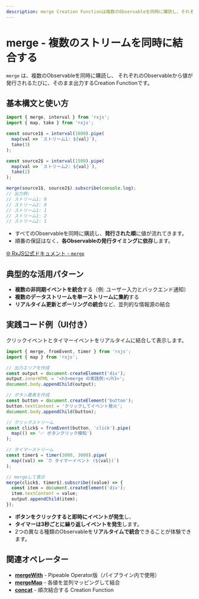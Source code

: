 ```yaml
---
description: merge Creation Functionは複数のObservableを同時に購読し、それぞれの値をリアルタイムに統合して出力するために使用されます。
---
```


# merge - 複数のストリームを同時に結合する

`merge` は、複数のObservableを同時に購読し、
それぞれのObservableから値が発行されるたびに、そのまま出力するCreation Functionです。

## 基本構文と使い方

```ts
import { merge, interval } from 'rxjs';
import { map, take } from 'rxjs';

const source1$ = interval(1000).pipe(
  map(val => `ストリーム1: ${val}`),
  take(3)
);

const source2$ = interval(1500).pipe(
  map(val => `ストリーム2: ${val}`),
  take(2)
);

merge(source1$, source2$).subscribe(console.log);
// 出力例:
// ストリーム1: 0
// ストリーム2: 0
// ストリーム1: 1
// ストリーム1: 2
// ストリーム2: 1
```

- すべてのObservableを同時に購読し、**発行された順**に値が流れてきます。
- 順番の保証はなく、**各Observableの発行タイミングに依存**します。


[🌐 RxJS公式ドキュメント - `merge`](https://rxjs.dev/api/index/function/merge)

## 典型的な活用パターン

- **複数の非同期イベントを統合**する（例: ユーザー入力とバックエンド通知）
- **複数のデータストリームを単一ストリームに集約**する
- **リアルタイム更新とポーリングの統合**など、並列的な情報源の結合

## 実践コード例（UI付き）

クリックイベントとタイマーイベントをリアルタイムに結合して表示します。

```ts
import { merge, fromEvent, timer } from 'rxjs';
import { map } from 'rxjs';

// 出力エリアを作成
const output = document.createElement('div');
output.innerHTML = '<h3>merge の実践例:</h3>';
document.body.appendChild(output);

// ボタン要素を作成
const button = document.createElement('button');
button.textContent = 'クリックしてイベント発火';
document.body.appendChild(button);

// クリックストリーム
const click$ = fromEvent(button, 'click').pipe(
  map(() => '✅ ボタンクリック検知')
);

// タイマーストリーム
const timer$ = timer(3000, 3000).pipe(
  map((val) => `⏰ タイマーイベント (${val})`)
);

// mergeして表示
merge(click$, timer$).subscribe((value) => {
  const item = document.createElement('div');
  item.textContent = value;
  output.appendChild(item);
});
```

- **ボタンをクリックすると即時にイベントが発生**し、
- **タイマーは3秒ごとに繰り返しイベントを発生**します。
- 2つの異なる種類のObservableを**リアルタイムで統合**できることが体験できます。


## 関連オペレーター

- **[mergeWith](/guide/operators/combination/mergeWith)** - Pipeable Operator版（パイプライン内で使用）
- **[mergeMap](/guide/operators/transformation/mergeMap)** - 各値を並列マッピングして結合
- **[concat](/guide/creation-functions/combination/concat)** - 順次結合する Creation Function